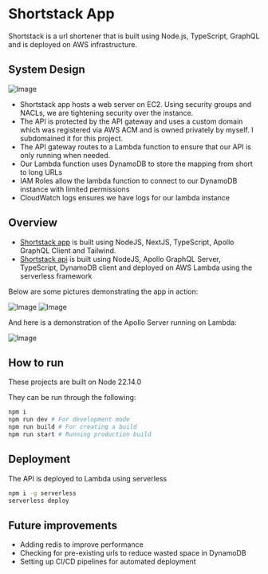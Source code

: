 # Shortstack App

Shortstack is a url shortener that is built using Node.js, TypeScript, GraphQL and is deployed on AWS infrastructure.

## System Design

![Image](https://github.com/user-attachments/assets/4942edb8-2038-4585-ba06-fd169b93dc1c)

* Shortstack app hosts a web server on EC2. Using security groups and NACLs, we are tightening security over the instance.
* The API is protected by the API gateway and uses a custom domain which was registered via AWS ACM and is owned privately by myself. I subdomained it for this project.
* The API gateway routes to a Lambda function to ensure that our API is only running when needed.
* Our Lambda function uses DynamoDB to store the mapping from short to long URLs
* IAM Roles allow the lambda function to connect to our DynamoDB instance with limited permissions
* CloudWatch logs ensures we have logs for our lambda instance

## Overview

- [Shortstack app](https://github.com/HenryGann/shortstack) is built using NodeJS, NextJS, TypeScript, Apollo GraphQL Client and Tailwind.
- [Shortstack api](https://github.com/HenryGann/shortstack-api) is built using NodeJS, Apollo GraphQL Server, TypeScript, DynamoDB client and deployed on AWS Lambda using the serverless framework 

Below are some pictures demonstrating the app in action:

![Image](https://github.com/user-attachments/assets/9a7774b7-dac5-4748-86ee-125e856abd7c)
![Image](https://github.com/user-attachments/assets/a75bb763-d7cd-49af-91ec-968d4749141d)

And here is a demonstration of the Apollo Server running on Lambda:

![Image](https://github.com/user-attachments/assets/b1d5b54e-8caf-4623-bc51-6c8a8f95b702)

## How to run

These projects are built on Node 22.14.0

They can be run through the following:

```bash
npm i
npm run dev # For development mode
npm run build # For creating a build
npm run start # Running production build
```

## Deployment
The API is deployed to Lambda using serverless
```bash
npm i -g serverless
serverless deploy
```

## Future improvements
* Adding redis to improve performance
* Checking for pre-existing urls to reduce wasted space in DynamoDB
* Setting up CI/CD pipelines for automated deployment